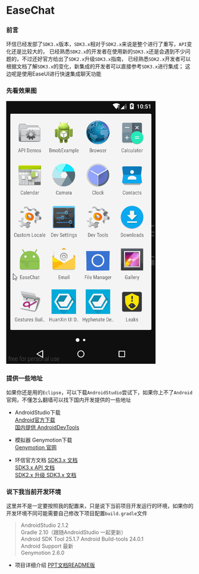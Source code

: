 # EaseChat

### 前言
环信已经发部了`SDK3.x`版本，`SDK3.x`相对于`SDK2.x`来说是整个进行了重写，`API`变化还是比较大的，
已经熟悉`SDK2.x`的开发者在使用新的`SDK3.x`还是会遇到不少问题的，不过还好官方给出了`SDK2.x`升级`SDK3.x`指南，
已经熟悉`SDK2.x`开发者可以根据文档了解`SDK3.x`的变化，新集成的开发者可以直接参考`SDK3.x`进行集成；
这边呢是使用EaseUI进行快速集成聊天功能


### 先看效果图   
![ec-demo](./screenshot/ec-demo.gif)    

### 提供一些地址  

如果你还是用的`Eclipse`，可以下载`AndroidStudio`尝试下，如果你上不了`Android`官网，不懂怎么翻墙可以找下国内开发提供的一些地址

* AndroidStudio下载   
[Android官方下载](http://tools.android.com/download/studio/builds/2-0)  
[国内提供 AndroidDevTools](http://androiddevtools.cn/)  

* 模拟器 Genymotion下载  
[Genymotion 官网](http://genymotion.com/) 

* 环信官方文档
[SDK3.x 文档](http://docs.easemob.com/im/start)   
[SDK3.x API 文档](http://www.easemob.com/apidoc/android/chat3.0/annotated.html)   
[SDK2.x 升级 SDK3.x 文档](http://docs.easemob.com/im/200androidcleintintegration/140upgradetov30)   


### 说下我当前开发环境
这里并不是一定要按照我的配置来，只是说下当前项目开发运行的环境，如果你的开发环境不同可能需要自己修改下项目配置`build.gradle`文件 
>AndroidStudio 2.1.2  
Gradle 2.10（跟随AndroidStudio 一起更新）   
Android SDK Tool 25.1.7 
Android Build-tools 24.0.1  
Android Support 最新  
Genymotion 2.6.0  


* 项目详细介绍
[PPT文档README版](./ppt.md)